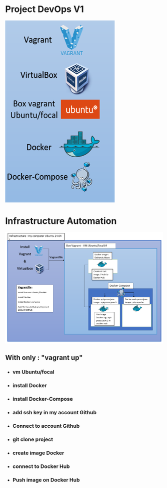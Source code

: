 

# Project DevOps V1 

<img src="img/tools-use.PNG" width="350" height="580">

#
# Infrastructure Automation

![Infrastructure of project](img/infrastructure.PNG)

## With only : "vagrant up"

* ### vm Ubuntu/focal
* ### install Docker
* ### install Docker-Compose
* ### add ssh key in my account Github
* ### Connect to account Github
* ### git clone project
* ### create image Docker
* ### connect to Docker Hub
* ### Push image on Docker Hub

